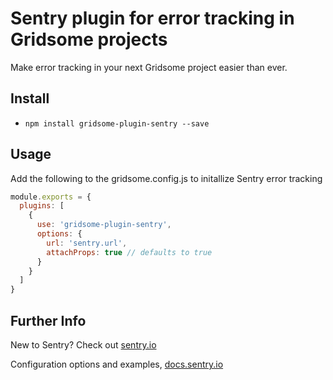 # Sentry plugin for error tracking in Gridsome projects
Make error tracking in your next Gridsome project easier than ever. 

## Install
* `npm install gridsome-plugin-sentry --save`

## Usage
Add the following to the gridsome.config.js to initallize Sentry error tracking

```javascript
module.exports = {
  plugins: [
    {
      use: 'gridsome-plugin-sentry',
      options: {
        url: 'sentry.url',
        attachProps: true // defaults to true
      }
    }
  ]
}
```
## Further Info
New to Sentry? Check out [sentry.io](https://sentry.io/welcome/ "Sentry IO")

Configuration options and examples, [docs.sentry.io](https://docs.sentry.io/platforms/javascript/vue/ "Vue config for Sentry IO")
